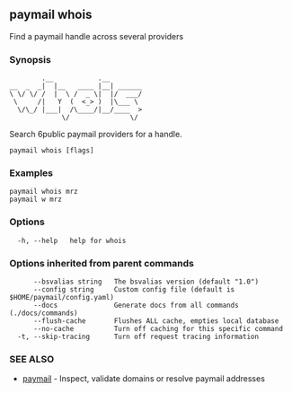 ## paymail whois

Find a paymail handle across several providers

### Synopsis

```
        .__           .__        
__  _  _|  |__   ____ |__| ______
\ \/ \/ /  |  \ /  _ \|  |/  ___/
 \     /|   Y  (  <_> )  |\___ \ 
  \/\_/ |___|  /\____/|__/____  >
             \/               \/
```


Search 6public paymail providers for a handle.

```
paymail whois [flags]
```

### Examples

```
paymail whois mrz
paymail w mrz
```

### Options

```
  -h, --help   help for whois
```

### Options inherited from parent commands

```
      --bsvalias string   The bsvalias version (default "1.0")
      --config string     Custom config file (default is $HOME/paymail/config.yaml)
      --docs              Generate docs from all commands (./docs/commands)
      --flush-cache       Flushes ALL cache, empties local database
      --no-cache          Turn off caching for this specific command
  -t, --skip-tracing      Turn off request tracing information
```

### SEE ALSO

* [paymail](paymail.md)	 - Inspect, validate domains or resolve paymail addresses

